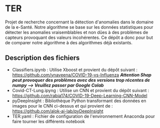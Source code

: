 # TER
Projet de recherche concernant la détection d'anomalies dans le domaine de la e-Santé. 
Notre algorithme se base sur les données statistiques pour détecter les anomalies vraisemblables et non dûes à des problèmes de capteurs provoquant des valeurs incohérentes. 
Ce dépôt a donc pour but de comparer notre algorithme à des algorithmes déjà existants. 
## Description des fichiers 
* Classifiers.ipynb : Utilise Xboost et provient du dépôt suivant : https://github.com/ynaveena/COVID-19-vs-Influenza ***Attention Shap peut provoquer des problèmes avec des versions trop récentes de numpy --> Veuillez passer par Google Colab***
* Covid-CT-Lung.ipyng : Utilise un CNN et provient du dépôt suivant : https://github.com/rabia174/COVID-19-Deep-Learning-CNN-Model
* pyDeepInsight : Bibliothèque Python transformant des données en images pour le CNN ci-dessus et qui provient de : https://github.com/alok-ai-lab/pyDeepInsight
* TER.yaml : Fichier de configuration de l'environnement Anaconda pour faire tourner les différents notebook
